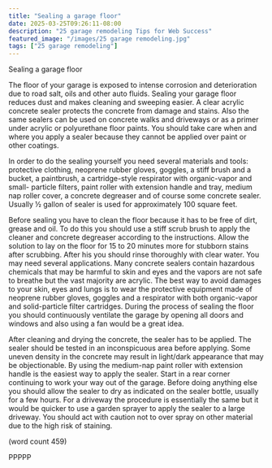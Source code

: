 ```yaml
---
title: "Sealing a garage floor"
date: 2025-03-25T09:26:11-08:00
description: "25 garage remodeling Tips for Web Success"
featured_image: "/images/25 garage remodeling.jpg"
tags: ["25 garage remodeling"]
---
```


Sealing a garage floor


The floor of your garage is exposed to intense corrosion 
and deterioration due to road salt, oils and other auto fluids. 
Sealing your garage floor reduces dust and makes 
cleaning and sweeping easier. A clear acrylic concrete 
sealer protects the concrete from damage and stains. Also 
the same sealers can be used on concrete walks and 
driveways or as a primer under acrylic or polyurethane 
floor paints. You should take care when and where you 
apply a sealer because they cannot be applied over paint or 
other coatings.

In order to do the sealing yourself you need several 
materials and tools: protective clothing, neoprene rubber 
gloves, goggles, a stiff brush and a bucket, a paintbrush, a 
cartridge-style respirator with organic-vapor and small-
particle filters, paint roller with extension handle and tray, 
medium nap roller cover, a concrete degreaser and of 
course some concrete sealer. Usually ½ gallon of sealer is 
used for approximately 100 square feet.

Before sealing you have to clean the floor because it has to 
be free of dirt, grease and oil. To do this you should use a 
stiff scrub brush to apply the cleaner and concrete 
degreaser according to the instructions. Allow the solution 
to lay on the floor for 15 to 20 minutes more for stubborn 
stains after scrubbing. After his you should rinse 
thoroughly with clear water. You may need several 
applications.  Many concrete sealers contain hazardous 
chemicals that may be harmful to skin and eyes and the 
vapors are not safe to breathe but the vast majority are 
acrylic. The best way to avoid damages to your skin, eyes 
and lungs is to wear the protective equipment made of 
neoprene rubber gloves, goggles and a respirator with both 
organic-vapor and solid-particle filter cartridges. During 
the process of sealing the floor you should continuously 
ventilate the garage by opening all doors and windows and 
also using a fan would be a great idea.

After cleaning and drying the concrete, the sealer has to be 
applied. The sealer should be tested in an inconspicuous 
area before applying. Some uneven density in the concrete 
may result in light/dark appearance that may be 
objectionable. By using the medium-nap paint roller with 
extension handle is the easiest way to apply the sealer. Start 
in a rear corner continuing to work your way out of the 
garage. Before doing anything else you should allow the 
sealer to dry as indicated on the sealer bottle, usually for a 
few hours. For a driveway the procedure is essentially the 
same but it would be quicker to use a garden sprayer to 
apply the sealer to a large driveway. You should act with 
caution not to over spray on other material due to the high 
risk of staining.

(word count 459)

PPPPP


